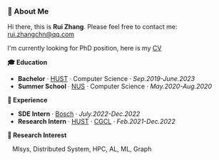 ### 👋 About Me
Hi there, this is **Rui Zhang**. Please feel free to contact me: rui.zhangchn@qq.com

I'm currently looking for PhD position, here is my [CV](./CV-Zhang%20Rui-3.0.pdf)

**:mortar_board: Education** 
- **Bachelor** · [HUST](https://hust.edu.cn/) · Computer Science · *Sep.2019-June.2023*
- **Summer School** · [NUS](https://www.nus.edu.sg/) · Computer Science · *May.2020-Aug.2020*

**:city_sunrise: Experience**
- **SDE Intern** · [Bosch](https://www.bosch.com/) · *July.2022-Dec.2022*
- **Research Intern** · [HUST](https://hust.edu.cn/) · [CGCL](http://grid.hust.edu.cn/) · *Feb.2021-Dec.2022*

**🔬 Research Interest**

&ensp; Mlsys, Distributed System, HPC, AL, ML, Graph

<!--
**zerofishnoodles/zerofishnoodles** is a ✨ _special_ ✨ repository because its `README.md` (this file) appears on your GitHub profile.

Here are some ideas to get you started:

- 🔭 I’m currently working on ...
- 🌱 I’m currently learning ...
- 👯 I’m looking to collaborate on ...
- 🤔 I’m looking for help with ...
- 💬 Ask me about ...
- 📫 How to reach me: ...
- 😄 Pronouns: ...
- ⚡ Fun fact: ...
-->
